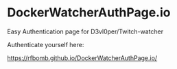 # DockerWatcherAuthPage.io
Easy Authentication page for  D3vl0per/Twitch-watcher 

Authenticate yourself here:

https://rfbomb.github.io/DockerWatcherAuthPage.io/
